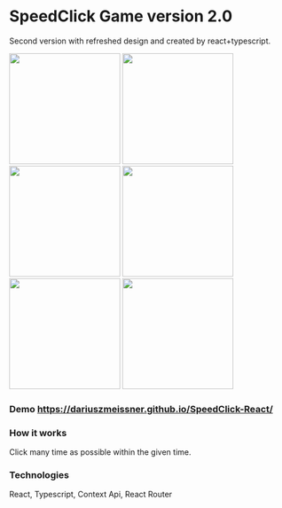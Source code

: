 # SpeedClick Game version 2.0

Second version with refreshed design and created by react+typescript.

<div>
<img src="https://user-images.githubusercontent.com/59477908/208521981-f793c1de-e8be-4848-a8c4-69884b418afd.png" height="200">
<img src="https://user-images.githubusercontent.com/59477908/208521343-cdb108c4-1206-4fba-b0c5-e6cb0cbb5cbd.png" height="200">
<img src="https://user-images.githubusercontent.com/59477908/208521366-036b1f72-f539-4db6-b6d7-3a8af7fff245.png" height="200">
<img src="https://user-images.githubusercontent.com/59477908/208521400-6e89cc37-aead-4dd9-a827-05d8be57b905.png" height='200'>
<img src="https://user-images.githubusercontent.com/59477908/208521406-57bb8f20-572e-4b1a-8ffb-343d8a77801a.png" height="200">
<img src="https://user-images.githubusercontent.com/59477908/208521414-fdb7e609-54e3-40c3-8b86-b62c06af53a2.png" height="200">
</div>


### Demo https://dariuszmeissner.github.io/SpeedClick-React/

### How it works
Click many time as possible within the given time.

### Technologies
React,
Typescript,
Context Api,
React Router
